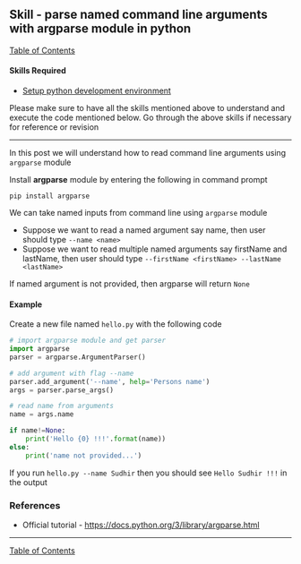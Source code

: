 ## Skill - parse named command line arguments with argparse module in python
[Table of Contents](https://nagasudhir.blogspot.com/2020/04/taming-python-table-of-contents.html)

#### Skills Required
* [Setup python development environment](https://nagasudhir.blogspot.com/2020/04/setup-python-development-environment_14.html)

Please make sure to have all the skills mentioned above to understand and execute the code mentioned below. Go through the above skills if necessary for reference or revision
<hr/>

In this post we will understand how to read command line arguments using `argparse` module

Install **argparse** module by entering the following in command prompt
```
pip install argparse
```

We can take named inputs from command line using `argparse` module

* Suppose we want to read a named argument say name, then user should type `--name <name>`
* Suppose we want to read multiple named arguments say firstName and lastName, then user should type `--firstName <firstName> --lastName <lastName>`

If named argument is not provided, then argparse will return `None`

#### Example
Create a new file named `hello.py` with the following code
```python
# import argparse module and get parser
import argparse
parser = argparse.ArgumentParser()

# add argument with flag --name
parser.add_argument('--name', help='Persons name')
args = parser.parse_args()

# read name from arguments
name = args.name

if name!=None:
    print('Hello {0} !!!'.format(name))
else:
    print('name not provided...')
```
If you run `hello.py --name Sudhir` then you should see `Hello Sudhir !!!` in the output

### References
* Official tutorial - https://docs.python.org/3/library/argparse.html

<hr/>

[Table of Contents](https://nagasudhir.blogspot.com/2020/04/taming-python-table-of-contents.html)



<!--stackedit_data:
eyJoaXN0b3J5IjpbLTEyMTg1NzcxMTZdfQ==
-->